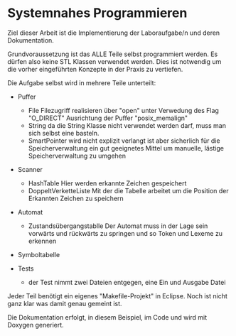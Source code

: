 Systemnahes Programmieren
=========================

Ziel dieser Arbeit ist die Implementierung der Laboraufgabe/n und deren Dokumentation.

Grundvoraussetzung ist das ALLE Teile selbst programmiert werden. Es dürfen also keine STL
Klassen verwendet werden. Dies ist notwendig um die vorher eingeführten Konzepte in der Praxis 
zu vertiefen.

Die Aufgabe selbst wird in mehrere Teile unterteilt:

- Puffer
  + File
    Filezugriff realisieren über "open" unter Verwedung des Flag "O_DIRECT"
    Ausrichtung der Puffer "posix_memalign"
  + String
    da die String Klasse nicht verwendet werden darf, muss man sich selbst eine basteln.
  + SmartPointer
    wird nicht explizit verlangt ist aber sicherlich für die Speicherverwaltung ein gut geeignetes Mittel
    um manuelle, lästige Speicherverwaltung zu umgehen

- Scanner
  + HashTable
    Hier werden erkannte Zeichen gespeichert
  + DoppeltVerketteListe
    Mit der die Tabelle arbeitet um die Position der Erkannten Zeichen zu speichern
  
- Automat
  + Zustandsübergangstablle
    Der Automat muss in der Lage sein vorwärts und rückwärts zu springen und so Token und Lexeme zu erkennen
  
- Symboltabelle

- Tests
  + der Test nimmt zwei Dateien entgegen, eine Ein und Ausgabe Datei

Jeder Teil benötigt ein eigenes "Makefile-Projekt" in Eclipse. Noch ist nicht ganz klar was damit genau gemeint ist.

Die Dokumentation erfolgt, in diesem Beispiel, im Code und wird mit Doxygen generiert.
